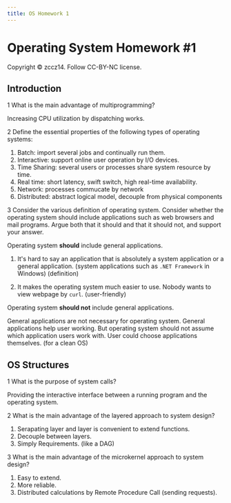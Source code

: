 ```yaml
---
title: OS Homework 1
---
```

# Operating System Homework #1
Copyright &copy; zccz14. Follow CC-BY-NC license.

## Introduction

1 What is the main advantage of multiprogramming?

Increasing CPU utilization by dispatching works.

2 Define the essential properties of the following types of operating systems:
   
1. Batch: import several jobs and continually run them.
2. Interactive: support online user operation by I/O devices.
3. Time Sharing: several users or processes share system resource by time.
4. Real time: short latency, swift switch, high real-time availability.
5. Network: processes commucate by network
6. Distributed: abstract logical model, decouple from physical components

3 Consider the various definition of operating system. Consider whether the operating system should include applications such as web browsers and mail programs. Argue both that it should and that it should not, and support your answer.

Operating system **should** include general applications.

1. It's hard to say an application that is absolutely a system application or a general application. (system applications such as `.NET Framework` in Windows) (definition)

2. It makes the operating system much easier to use. Nobody wants to view webpage by `curl`. (user-friendly)

Operating system **should not** include general applications.

General applications are not necessary for operating system. General applications help user working. But operating system should not assume which application users work with. User could choose applications themselves. (for a clean OS)


## OS Structures

1 What is the purpose of system calls?

Providing the interactive interface between a running program and the operating system.

2 What is the main advantage of the layered approach to system design?

1. Serapating layer and layer is convenient to extend functions.
2. Decouple between layers.
3. Simply Requirements. (like a DAG)

3 What is the main advantage of the microkernel approach to system design?

1. Easy to extend.
2. More reliable.
3. Distributed calculations by Remote Procedure Call (sending requests).
